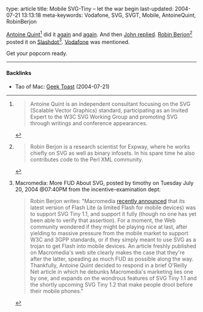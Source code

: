 type: article
title: Mobile SVG-Tiny – let the war begin
last-updated: 2004-07-21 13:13:18
meta-keywords: Vodafone, SVG, SVGT, Mobile, AntoineQuint, RobinBerjon

[Antoine Quint](https://web.archive.org/web/20040812223730/http://www.oreillynet.com/pub/au/1807)[^1] did it [again](https://web.archive.org/web/20040726061734/http://oreillynet.com/pub/wlg/5212) and [again](https://web.archive.org/web/20040804021323/http://www.svg.org/blogs/graouts/archives/001361.html).
And then [John replied](https://web.archive.org/web/20040726054437/http://www.markme.com/jd/archives/005619.cfm).
[Robin Berjon](https://web.archive.org/web/20040804031645/http://www.xml.com/pub/au/227)[^2] posted it on [Slashdot](https://tech.slashdot.org/story/04/07/20/2250256/macromedia-more-fud-about-svg)[^3].
[Vodafone](https://web.archive.org/web/20040805121332/http://lab.vodafone.com/public/svgt11-xhtml-recommendations.html) was mentioned.

Get your popcorn ready.

---
#### Backlinks
* Tao of Mac: [Geek Toast](https://taoofmac.com/space/blog/2004/07/21) (2004-07-21)

[^1]:
    > Antoine Quint is an independent consultant focusing on the SVG (Scalable Vector Graphics) standard, participating as an Invited Expert to the W3C SVG Working Group and promoting SVG through writings and conference appearances.
[^2]:
    > Robin Berjon is a research scientist for Expway, where he works chiefly on SVG as well as binary infosets. In his spare time he also contributes code to the Perl XML community.
[^3]:
    Macromedia: More FUD About SVG, posted by timothy on Tuesday July 20, 2004 @07:40PM from the incentive-examination dept:
    > Robin Berjon writes: "Macromedia [recently announced](https://web.archive.org/web/20040804044204/http://www.macromedia.com/software/devices/products/flashlite/) that its latest version of Flash Lite (a limited Flash for mobile devices) was to support SVG Tiny 1.1, and support it fully (though no one has yet been able to verify that assertion). For a moment, the Web community wondered if they might be playing nice at last, after yielding to massive pressure from the mobile market to support W3C and 3GPP standards, or if they simply meant to use SVG as a trojan to get Flash into mobile devices. An article freshly published on Macromedia's web site clearly makes the case that they're after the latter, speading as much FUD as possible along the way. Thankfully, Antoine Quint decided to respond in a brief O'Reilly Net article in which he debunks Macromedia's marketing lies one by one, and expands on the wondrous features of SVG Tiny 1.1 and the shortly upcoming SVG Tiny 1.2 that make people drool before their mobile phones."
